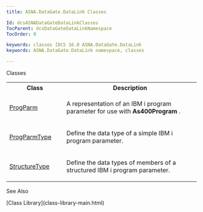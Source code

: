 ```yaml
---
title: ASNA.DataGate.DataLink Classes

Id: dcsASNADataGateDataLinkClasses
TocParent: dcsDataGateDataLinkNamespace
TocOrder: 0

keywords: classes [DCS 16.0 ASNA.DataGate.DataLink
keywords: ASNA.DataGate.DataLink namespace, classes

---
```


Classes

<table class="dtTABLE" id="Table2" x-use-null-cells="x-use-null-cells" style="border-spacing: 0px;     x-cell-content-align: Top" cellspacing="0">
          <colgroup span="1">
            <col span="1" style="WIDTH: 30%" />
            <col span="1" style="WIDTH: 70%" />
          </colgroup>
          <tr>
            <th colspan="1" rowspan="1">
							Class</th>
            <th colspan="1" rowspan="1">
							Description</th>
          </tr>
          <tr>
            <td colspan="1" rowspan="1">

[ProgParm](prog-parm-class.html) 
</td>
            <td colspan="1" rowspan="1">

A representation of an IBM i program parameter for use with **As400Program** .
</td>
          </tr>
          <tr>
            <td colspan="1" rowspan="1">

[ProgParmType](prog-parm-type-class.html) 
</td>
            <td colspan="1" rowspan="1">

Define the data type of a simple IBM i program parameter.
</td>
          </tr>
          <tr>
            <td colspan="1" rowspan="1">

[StructureType](structure-type-class.html) 
</td>
            <td colspan="1" rowspan="1">

Define the data types of members of a structured IBM i program parameter.
</td>
          </tr>
</table>

See Also

<dl />
      [Class Library](class-library-main.html)

